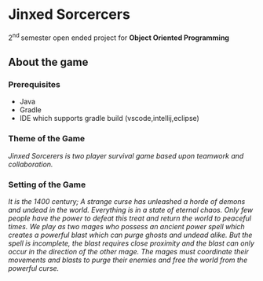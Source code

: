 # Jinxed Sorcercers
2<sup>nd </sup> semester open ended project for **Object Oriented Programming**	
## About the game
### Prerequisites
- Java
- Gradle
- IDE which supports gradle build (vscode,intellij,eclipse)
### Theme of the Game
*Jinxed Sorcerers is two player survival game based upon teamwork and collaboration.*
### Setting of the Game
*It is the 1400 century; A strange curse has unleashed a horde of demons and undead in the world. Everything is in a state of eternal chaos. Only few people have the power to defeat this treat and return the world to peaceful times. We play as two mages who possess an ancient power spell which creates a powerful blast which can purge ghosts and undead alike. But the spell is incomplete, the blast requires close proximity and the blast can only occur in the direction of the other mage. The mages must coordinate their movements and blasts to purge their enemies and free the world from the powerful curse.*
